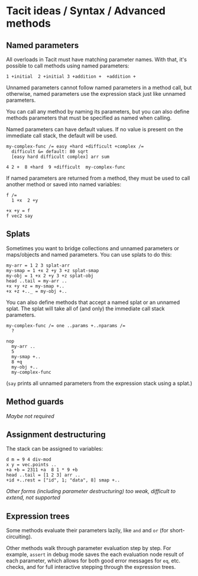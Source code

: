 # Tacit ideas / Syntax / Advanced methods

## Named parameters

All overloads in Tacit must have matching parameter names. With that, it's possible to call methods using named parameters:

```
1 +initial  2 +initial 3 +addition +  +addition +
```

Unnamed parameters cannot follow named parameters in a method call, but otherwise, named parameters use the expression stack just like unnamed parameters.

You can call any method by naming its parameters, but you can also define methods parameters that must be specified as named when calling.

Named parameters can have default values. If no value is present on the immediate call stack, the default will be used.

```
my-complex-func /= easy +hard +difficult +complex /=
  difficult &= default: 80 sqrt
  [easy hard difficult complex] arr sum

4 2 +  8 +hard  9 +difficult  my-complex-func
```

If named parameters are returned from a method, they must be used to call another method or saved into named variables:

```
f /=
  1 +x  2 +y

+x +y = f
f vec2 say
```

## Splats

Sometimes you want to bridge collections and unnamed parameters or maps/objects and named parameters. You can use splats to do this:

```
my-arr = 1 2 3 splat-arr
my-smap = 1 +x 2 +y 3 +z splat-smap
my-obj = 1 +x 2 +y 3 +z splat-obj
head ..tail = my-arr ..
+x +y +z = my-smap +..
+x +z +.._ = my-obj +..
```

You can also define methods that accept a named splat or an unnamed splat. The splat will take all of (and only) the immediate call stack parameters.

```
my-complex-func /= one ..params +..nparams /= 
  ?

nop
  my-arr ..
  5
  my-smap +..
  8 +q
  my-obj +..
  my-complex-func
```

(`say` prints all unnamed parameters from the expression stack using a splat.)

## Method guards

_Maybe not required_

## Assignment destructuring

The stack can be assigned to variables:

```
d m = 9 4 div-mod
x y = vec.points ..
+a +b = 2311 +a  8 1 * 9 +b
head ..tail = [1 2 3] arr ..
+id +..rest = ["id", 1; "data", 8] smap +..
```

_Other forms (including parameter destructuring) too weak, difficult to extend, not supported_

## Expression trees

Some methods evaluate their parameters lazily, like `and` and `or` (for short-circuiting).

Other methods walk through parameter evaluation step by step. For example, `assert` in debug mode saves the each evaluation node result of each parameter, which allows for both good error messages for `eq`, etc. checks, and for full interactive stepping through the expression trees.
